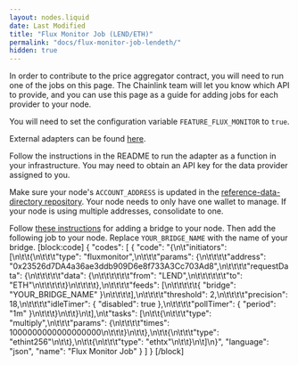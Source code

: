```yaml
---
layout: nodes.liquid
date: Last Modified
title: "Flux Monitor Job (LEND/ETH)"
permalink: "docs/flux-monitor-job-lendeth/"
hidden: true
---
```

In order to contribute to the price aggregator contract, you will need to run one of the jobs on this page. The Chainlink team will let you know which API to provide, and you can use this page as a guide for adding jobs for each provider to your node.

You will need to set the configuration variable `FEATURE_FLUX_MONITOR` to `true`.

External adapters can be found <a href="https://github.com/smartcontractkit/external-adapters-js" target="_blank">here</a>.

Follow the instructions in the README to run the adapter as a function in your infrastructure. You may need to obtain an API key for the data provider assigned to you.

Make sure your node's `ACCOUNT_ADDRESS` is updated in the <a href="https://github.com/smartcontractkit/reference-data-directory" target="_blank">reference-data-directory repository</a>. Your node needs to only have one wallet to manage. If your node is using multiple addresses, consolidate to one.

Follow [these instructions](../node-operators) for adding a bridge to your node. Then add the following job to your node. Replace `YOUR_BRIDGE_NAME` with the name of your bridge.
[block:code]
{
  "codes": [
    {
      "code": "{\n\t\"initiators\": [\n\t\t{\n\t\t\t\"type\": \"fluxmonitor\",\n\t\t\t\"params\": {\n\t\t\t\t\"address\": \"0x23526d7DA4a36ae3ddb909D6e8f733A3Cc703Ad8\",\n\t\t\t\t\"requestData\": {\n\t\t\t\t\t\"data\": {\n\t\t\t\t\t\t\"from\": \"LEND\",\n\t\t\t\t\t\t\"to\": \"ETH\"\n\t\t\t\t\t}\n\t\t\t\t},\n\t\t\t\t\"feeds\": [\n\t\t\t\t\t{ \"bridge\": \"YOUR_BRIDGE_NAME\" }\n\t\t\t\t],\n\t\t\t\t\"threshold\": 2,\n\t\t\t\t\"precision\": 18,\n\t\t\t\t\"idleTimer\": { \"disabled\": true },\n\t\t\t\t\"pollTimer\": { \"period\": \"1m\" }\n\t\t\t}\n\t\t}\n\t],\n\t\"tasks\": [\n\t\t{\n\t\t\t\"type\": \"multiply\",\n\t\t\t\"params\": {\n\t\t\t\t\"times\": 1000000000000000000\n\t\t\t}\n\t\t},\n\t\t{\n\t\t\t\"type\": \"ethint256\"\n\t\t},\n\t\t{\n\t\t\t\"type\": \"ethtx\"\n\t\t}\n\t]\n}",
      "language": "json",
      "name": "Flux Monitor Job"
    }
  ]
}
[/block]